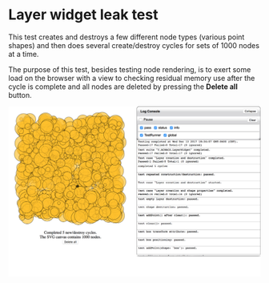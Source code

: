# Layer widget leak test

This test creates and destroys a few different node types (various point shapes) and then does several create/destroy cycles for sets of 1000 nodes at a time.

The purpose of this test, besides testing node rendering, is to exert some load on the browser with a view to checking residual memory use after the cycle is complete and all nodes are deleted by pressing the **Delete all** button.

![Screenshot](layer-leak-test.png)
